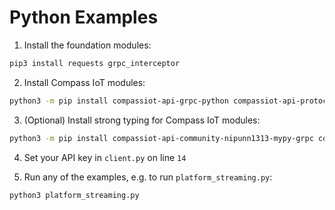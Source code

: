 # Python Examples

1. Install the foundation modules:
```bash
pip3 install requests grpc_interceptor
```

2. Install Compass IoT modules:
```bash
python3 -m pip install compassiot-api-grpc-python compassiot-api-protocolbuffers-python --extra-index-url https://buf.build/gen/python
```

3. (Optional) Install strong typing for Compass IoT modules:
```bash
python3 -m pip install compassiot-api-community-nipunn1313-mypy-grpc compassiot-api-community-nipunn1313-mypy --extra-index-url https://buf.build/gen/python
```

4. Set your API key in `client.py` on line `14`

5. Run any of the examples, e.g. to run `platform_streaming.py`:
```bash
python3 platform_streaming.py
```
